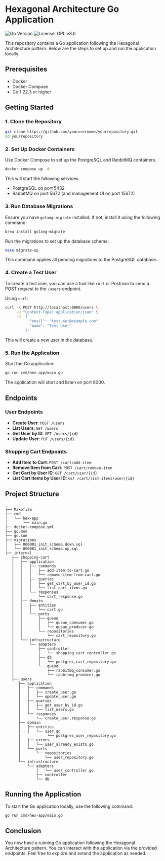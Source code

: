 # Hexagonal Architecture Go Application

![Go Version](https://img.shields.io/badge/go-%3E%3D1.22-blue)
![License: GPL v3.0](https://img.shields.io/badge/license-GPL%20v3.0-red)

This repository contains a Go application following the Hexagonal Architecture pattern. Below are the steps to set up and run the application locally.

## Prerequisites

- Docker
- Docker Compose
- Go 1.22.3 or higher

## Getting Started

### 1. Clone the Repository

```bash
git clone https://github.com/yourusername/yourrepository.git
cd yourrepository
```

### 2. Set Up Docker Containers

Use Docker Compose to set up the PostgreSQL and RabbitMQ containers.

```bash
docker-compose up -d
```

This will start the following services:
- PostgreSQL on port 5432
- RabbitMQ on port 5672 (and management UI on port 15672)

### 3. Run Database Migrations

Ensure you have `golang-migrate` installed. If not, install it using the following command:

```bash
brew install golang-migrate
```

Run the migrations to set up the database schema:

```bash
make migrate-up
```

This command applies all pending migrations to the PostgreSQL database.

### 4. Create a Test User

To create a test user, you can use a tool like `curl` or Postman to send a POST request to the `/users` endpoint.

Using `curl`:

```bash
curl -X POST http://localhost:8000/users \
     -H "Content-Type: application/json" \
     -d '{
           "email": "testuser@example.com"
           "name": "Test User"
         }'
```

This will create a new user in the database.

### 5. Run the Application

Start the Go application:

```bash
go run cmd/hex-app/main.go
```

The application will start and listen on port 8000.

## Endpoints

### User Endpoints

- **Create User**: `POST /users`
- **List Users**: `GET /users`
- **Get User by ID**: `GET /users/{id}`
- **Update User**: `PUT /users/{id}`

### Shopping Cart Endpoints

- **Add Item to Cart**: `POST /cart/add-item`
- **Remove Item from Cart**: `POST /cart/remove-item`
- **Get Cart by User ID**: `GET /cart/user/{id}`
- **List Cart Items by User ID**: `GET /cart/list-items/user/{id}`

## Project Structure

```
.
├── Makefile
├── cmd
│   └── hex-app
│       └── main.go
├── docker-compose.yml
├── go.mod
├── go.sum
├── migrations
│   ├── 000001_init_schema.down.sql
│   └── 000001_init_schema.up.sql
├── internal
   ├── shopping-cart
   │   ├── application
   │   │   ├── commands
   │   │   │   ├── add-item-to-cart.go
   │   │   │   └── remove-item-from-cart.go
   │   │   ├── queries
   │   │   │   ├── get_cart_by_user_id.go
   │   │   │   └── list_cart_items.go
   │   │   └── responses
   │   │       └── cart_response.go
   │   ├── domain
   │   │   ├── entities
   │   │   │   └── cart.go
   │   │   └── ports
   │   │       ├── queue
   │   │       │   ├── queue_consumer.go
   │   │       │   └── queue_producer.go
   │   │       └── repositories
   │   │           └── cart_repository.go
   │   └── infrastructure
   │       └── adapters
   │           ├── controller
   │           │   └── shopping_cart_controller.go
   │           ├── db
   │           │   └── postgres_cart_repository.go
   │           └── queue
   │               ├── rabbitmq_consumer.go
   │               └── rabbitmq_producer.go
   ├── users
      ├── application
      │   ├── commands
      │   │   ├── create_user.go
      │   │   └── update_user.go
      │   ├── queries
      │   │   ├── get_user_by_id.go
      │   │   └── list_users.go
      │   └── responses
      │       └── create_user.response.go
      ├── domain
      │   ├── entities
      │   │   └── user.go
      |            └── postgres_user_repository.go
      │   ├── errors
      │   │   └── user_already_exists.go
      │   └── ports
      │       └── repositories
      │           └── user_repository.go
      └── infrastructure
          └── adapters
              │   └── user_controller.go
              ├── controller
              └── db
```

## Running the Application

To start the Go application locally, use the following command:

```bash
go run cmd/hex-app/main.go
```

## Conclusion

You now have a running Go application following the Hexagonal Architecture pattern. You can interact with the application via the provided endpoints. Feel free to explore and extend the application as needed.

